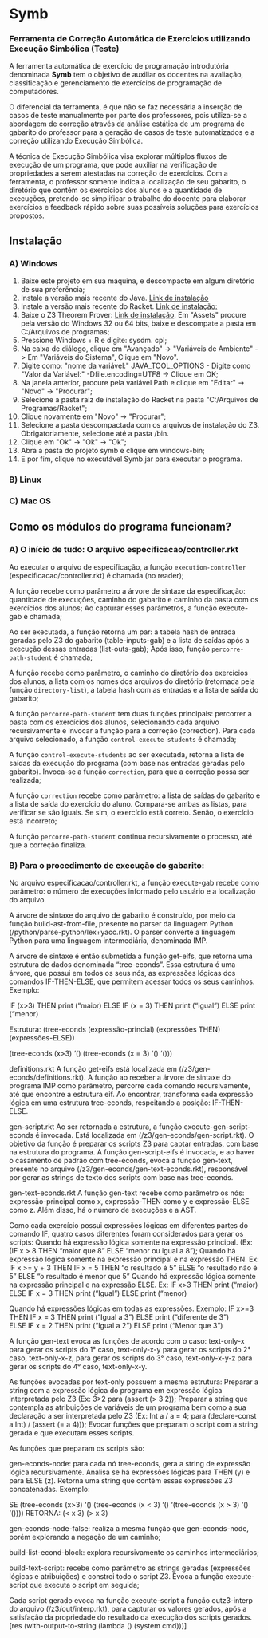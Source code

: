 # Symb
### Ferramenta de Correção Automática de Exercícios utilizando Execução Simbólica (Teste)

A ferramenta automática de exercício de programação introdutória denominada **Symb** tem o objetivo de auxiliar os docentes na avaliação, classificação e gerenciamento de exercícios de programação de computadores. 

O diferencial da ferramenta, é que não se faz necessária a inserção de casos de teste manualmente por parte dos professores, pois utiliza-se a abordagem de correção através da análise estática de um programa de gabarito do professor para a geração de casos de teste automatizados e a correção utilizando Execução Simbólica. 

A técnica de Execução Simbólica visa explorar múltiplos fluxos de execução de um programa, que pode auxiliar na verificação de propriedades a serem atestadas na correção de exercícios. Com a ferramenta, o professor somente indica a localização de seu gabarito, o diretório que contém os exercícios dos alunos e a quantidade de execuções, pretendo-se simplificar o trabalho do docente para elaborar exercícios e feedback rápido sobre suas possíveis soluções para exercícios propostos. 

## Instalação
### A) Windows  
1) Baixe este projeto em sua máquina, e descompacte em algum diretório de sua preferência; 
2) Instale a versão mais recente do Java. [Link de instalação](https://www.java.com/pt-BR/download/manual.jsp)
3) Instale a versão mais recente do Racket. [Link de instalação:](https://download.racket-lang.org/)
4) Baixe o Z3 Theorem Prover: [Link de instalação](https://github.com/Z3Prover/z3/releases). Em "Assets" procure pela versão do Windows 32 ou 64 bits, baixe e descompate a pasta em C:/Arquivos de programas;
5) Pressione Windows + R e digite: sysdm. cpl;
6) Na caixa de diálogo, clique em "Avançado" -> "Variáveis de Ambiente" -> Em "Variáveis do Sistema", Clique em "Novo".
7) Digite como: "nome da variável:" JAVA_TOOL_OPTIONS - Digite como "Valor da Variável:" -Dfile.encoding=UTF8 -> Clique em OK;
8) Na janela anterior, procure pela variável Path e clique em "Editar" -> "Novo" -> "Procurar";
9) Selecione a pasta raiz de instalação do Racket na pasta "C:/Arquivos de Programas/Racket";
10) Clique novamente em "Novo" -> "Procurar";
11) Selecione a pasta descompactada com os arquivos de instalação do Z3. Obrigatoriamente, selecione até a pasta /bin. 
12) Clique em "Ok" -> "Ok" -> "Ok";
13) Abra a pasta do projeto symb e clique em windows-bin;
14) E por fim, clique no executável Symb.jar para executar o programa.

### B) Linux

### C) Mac OS  
   

## Como os módulos do programa funcionam?
### A) O início de tudo: O arquivo especificacao/controller.rkt

Ao executar o arquivo de especificação, a função `execution-controller` (especificacao/controller.rkt) é chamada (no reader);

A função recebe como parâmetro a árvore de sintaxe da especificação: quantidade de execuções, caminho do gabarito e caminho da pasta com os exercícios dos alunos;
Ao capturar esses parâmetros, a função execute-gab é chamada;

Ao ser executada, a função retorna um par: a tabela hash de entrada geradas pelo Z3 do gabarito (table-inputs-gab) e a lista de saídas após a execução dessas entradas (list-outs-gab);
Após isso, função `percorre-path-student` é chamada;

A função recebe como parâmetro, o caminho do diretório dos exercícios dos alunos, a lista com os nomes dos arquivos do diretório (retornada pela função `directory-list`), a tabela hash com as entradas e a lista de saída do gabarito;

A função `percorre-path-student`  tem duas funções principais: percorrer a pasta com os exercícios dos alunos, selecionando cada arquivo recursivamente e invocar a função para a correção (correction). Para cada arquivo selecionado, a função `control-execute-students` é chamada;

A função `control-execute-students` ao ser executada, retorna a lista de saídas da execução do programa (com base nas entradas geradas pelo gabarito). Invoca-se a função `correction`, para que a correção possa ser realizada;

A função `correction` recebe como parâmetro: a lista de saídas do gabarito e a lista de saída do exercício do aluno. Compara-se ambas as listas, para verificar se são iguais. Se sim, o exercício está correto. Senão, o exercício está incorreto;

A função `percorre-path-student` continua recursivamente o processo, até que a correção finaliza. 

### B) Para o procedimento de execução do gabarito:
No arquivo especificacao/controller.rkt, a função execute-gab recebe como parâmetro: o número de execuções informado pelo usuário e a localização do arquivo.

A árvore de sintaxe do arquivo de gabarito é construído, por meio da função build-ast-from-file, presente no parser da linguagem Python (/python/parse-python/lex+yacc.rkt). O parser converte a linguagem Python para uma linguagem intermediária, denominada IMP. 

A árvore de sintaxe é então submetida a função get-eifs, que retorna uma estrutura de dados denominada “tree-econds”. Essa estrutura é uma árvore, que possui em todos os seus nós, as expressões lógicas dos comandos IF-THEN-ELSE, que permitem acessar todos os seus caminhos. Exemplo:

IF (x>3) THEN 
print (“maior) 
ELSE 
IF (x = 3) THEN
print (“Igual”)
ELSE
print (“menor) 

Estrutura: (tree-econds (expressão-princial) (expressões THEN) (expressões-ELSE))

(tree-econds (x>3) ‘() (tree-econds (x = 3) ‘() ‘()))

definitions.rkt
A função get-eifs está localizada em (/z3/gen-econds/definitions.rkt). A função ao receber a árvore de sintaxe do programa IMP como parâmetro, percorre cada comando recursivamente, até que encontre a estrutura eif. Ao encontrar, transforma cada expressão lógica em uma estrutura tree-econds, respeitando a posição: IF-THEN-ELSE.

gen-script.rkt 
Ao ser retornada a estrutura, a função execute-gen-script-econds é invocada. Está localizada em (/z3/gen-econds/gen-script.rkt). O objetivo da função é preparar os scripts Z3 para captar entradas, com base na estrutura do programa. A função gen-script-eifs é invocada, e ao haver o casamento de padrão com tree-econds, evoca a função gen-text, presente no arquivo (/z3/gen-econds/gen-text-econds.rkt), responsável por gerar as strings de texto dos scripts com base nas tree-econds. 

gen-text-econds.rkt
A função gen-text recebe como parâmetro os nós:  expressão-principal como x, expressão-THEN como y e expressão-ELSE como z. Além disso, há o número de execuções e a AST.

Como cada exercício possui expressões lógicas em diferentes partes do comando IF, quatro casos diferentes foram considerados para gerar os scripts:
Quando há expressão lógica somente na expressão principal. (Ex: (IF x > 8 THEN “maior que 8” ELSE “menor ou igual a 8”);
Quando há expressão lógica somente na expressão principal e na expressão THEN. Ex: 
IF x >= y + 3 THEN 
IF x = 5 THEN 
“o resultado é 5” 
ELSE 
“o resultado não é 5”
ELSE
	“o resultado é menor que 5”
Quando há expressão lógica somente na expressão principal e na expressão ELSE. Ex:
IF x>3 THEN 
print (“maior) 
ELSE 
IF x = 3 THEN
print (“Igual”)
ELSE
print (“menor) 

Quando há expressões lógicas em todas as expressões. Exemplo:
IF x>=3 THEN 
IF x = 3 THEN
print (“Igual a 3”)
ELSE
print (“diferente de 3”)  
ELSE 
IF x = 2 THEN
print (“Igual a 2”)
ELSE
print (“Menor que 3”) 

A função gen-text evoca as funções de acordo com o caso: text-only-x para gerar os scripts do 1° caso, text-only-x-y para gerar os scripts do 2° caso, text-only-x-z, para gerar os scripts do 3° caso, text-only-x-y-z para gerar os scripts do 4° caso, text-only-x-y. 

As funções evocadas por text-only possuem a mesma estrutura: 
Preparar a string com a expressão lógica do programa em expressão lógica interpretada pelo Z3 (Ex: 3>2 para (assert (> 3 2));
Preparar a string que contempla as atribuições de variáveis de um programa bem como a sua declaração a ser interpretada pelo Z3 (Ex: Int a / a = 4; para (declare-const a Int)  / (assert (= a 4)));
Evocar funções que preparam o script com a string gerada e que executam esses scripts.

As funções que preparam os scripts são: 

gen-econds-node: para cada nó tree-econds, gera a string de expressão lógica recursivamente. Analisa se há expressões lógicas para THEN (y) e para ELSE (z). Retorna uma string que contém essas expressões Z3 concatenadas. Exemplo:

SE (tree-econds (x>3) ‘() (tree-econds (x < 3) ‘() ‘(tree-econds (x > 3) ‘() ‘())))
RETORNA:  (< x 3) (> x 3)

gen-econds-node-false: realiza a mesma função que gen-econds-node, porém explorando a negação de um caminho;

build-list-econd-block: explora recursivamente os caminhos intermediários;

build-text-script: recebe como parâmetro as strings geradas (expressões lógicas e atribuições) e constroi todo o script Z3. Evoca a função execute-script que executa o script em seguida;

Cada script gerado evoca na função execute-script a função outz3-interp do arquivo (/z3/out/interp.rkt), para capturar os valores gerados, após a satisfação da propriedade do resultado da execução dos scripts gerados. 
[res (with-output-to-string (lambda () (system cmd)))]

